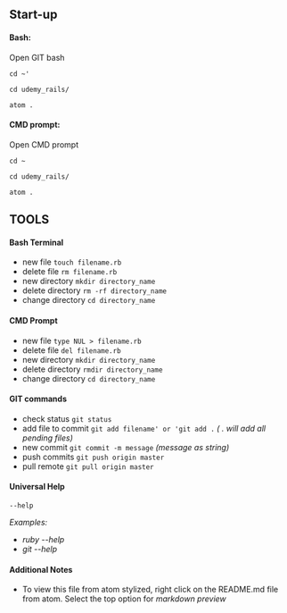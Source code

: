 ## Start-up 
#### Bash:
Open GIT bash

```
cd ~'
```
```
cd udemy_rails/
```
```
atom .
```

#### CMD prompt:
Open CMD prompt

```
cd ~
```
```
cd udemy_rails/
```
```
atom .
```

## TOOLS

#### Bash Terminal
- new file ```touch filename.rb```
- delete file ```rm filename.rb```
- new directory ```mkdir directory_name```
- delete directory ```rm -rf directory_name```
- change directory ```cd directory_name```

#### CMD Prompt 
- new file ```type NUL > filename.rb```
- delete file ```del filename.rb```
- new directory ```mkdir directory_name```
- delete directory ```rmdir directory_name```
- change directory ```cd directory_name```

#### GIT commands 
- check status ```git status```
- add file to commit ```git add filename' or 'git add .``` _( . will add all pending files)_
- new commit ```git commit -m message``` _(message as string)_
- push commits ```git push origin master```
- pull remote ```git pull origin master```

#### Universal Help 
```
--help
```
_Examples:_
- _ruby --help_
- _git --help_

#### Additional Notes
- To view this file from atom stylized, right click on the README.md file from atom. Select the top option for _markdown preview_
